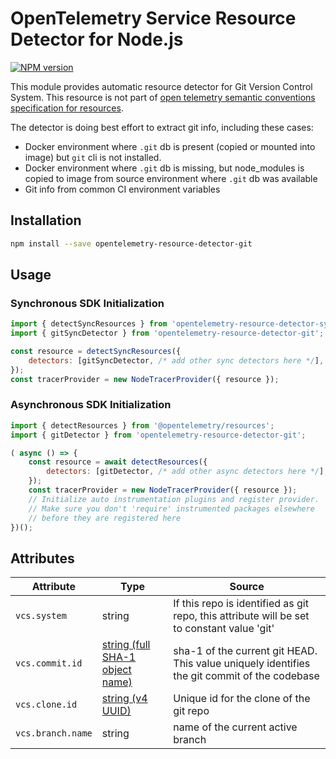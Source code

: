# OpenTelemetry Service Resource Detector for Node.js
[![NPM version](https://img.shields.io/npm/v/opentelemetry-resource-detector-git.svg)](https://www.npmjs.com/package/opentelemetry-resource-detector-git)

This module provides automatic resource detector for Git Version Control System. This resource is not part of [open telemetry semantic conventions specification for resources](https://github.com/open-telemetry/opentelemetry-specification/tree/main/specification/resource/semantic_conventions).

The detector is doing best effort to extract git info, including these cases:
- Docker environment where `.git` db is present (copied or mounted into image) but `git` cli is not installed.
- Docker environment where `.git` db is missing, but node_modules is copied to image from source environment where `.git` db was available
- Git info from common CI environment variables

## Installation

```bash
npm install --save opentelemetry-resource-detector-git
```

##  Usage

### Synchronous SDK Initialization
```js
import { detectSyncResources } from 'opentelemetry-resource-detector-sync-api';
import { gitSyncDetector } from 'opentelemetry-resource-detector-git';

const resource = detectSyncResources({
    detectors: [gitSyncDetector, /* add other sync detectors here */],
});
const tracerProvider = new NodeTracerProvider({ resource });
```

### Asynchronous SDK Initialization
```js
import { detectResources } from '@opentelemetry/resources';
import { gitDetector } from 'opentelemetry-resource-detector-git';

( async () => {
    const resource = await detectResources({
        detectors: [gitDetector, /* add other async detectors here */],
    });
    const tracerProvider = new NodeTracerProvider({ resource });
    // Initialize auto instrumentation plugins and register provider.
    // Make sure you don't 'require' instrumented packages elsewhere 
    // before they are registered here
})();
```

## Attributes
| Attribute | Type | Source |
| --- | --- | --- |
| `vcs.system` | string | If this repo is identified as git repo, this attribute will be set to constant value 'git' |
| `vcs.commit.id` | [string (full SHA-1 object name)](https://git-scm.com/docs/gitrevisions#Documentation/gitrevisions.txt-emltsha1gtemegemdae86e1950b1277e545cee180551750029cfe735ememdae86eem) | sha-1 of the current git HEAD. This value uniquely identifies the git commit of the codebase |
| `vcs.clone.id` | [string (v4 UUID)](https://en.wikipedia.org/wiki/Universally_unique_identifier#Version_4_(random)) | Unique id for the clone of the git repo |
| `vcs.branch.name` | string | name of the current active branch |
